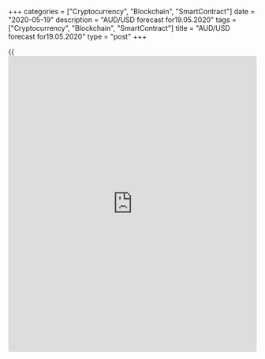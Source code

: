 +++
categories = ["Cryptocurrency", "Blockchain", "SmartContract"]
date = "2020-05-19"
description = "AUD/USD forecast for19.05.2020"
tags = ["Cryptocurrency", "Blockchain", "SmartContract"]
title = "AUD/USD forecast for19.05.2020"
type = "post"
+++

{{<iframe id="large-banner" src="https://www.bounty.group/#slide=7.0" width="100%" height="600" scrolling="no" style="border: 0px solid rgb(216, 221, 230); border-radius: 3px;">}}

May 19, 2020

May 19, 2020

Aussie is going to be the winnerDmitri Demidenko

## AUD/USD could break through the two-month highs

After it became clear that China would be the first to win the struggle
with the coronavirus, the Australian dollar has become my favorite. The
idea to buy the Aussie seemed strange amid the first recession in
Australia since the 1990s, the AUD/USD drop to the lowest low since
2002, and the QE launched by the RBA. However, as early as in [late
March][1], I saw that, if the global recession had resulted from the
pandemic, one should bet on the currencies of the countries that should
be the first to manage the pandemic. My basic strategy has been buying
the AUD from the zone of $0.59-$0.62 with the targets at [$0.675 and
$0.69][2], it perfectly worked out due to the excellent [LiteForex
trading conditions. ][3]

The [AUD/USD][4] has been up by 19% from the March lows, and the
Australian dollar is now seen as an example to follow by the currencies
of the countries hit by COVID-19. Due to China and the growth in
commodity prices, Australia’s GDP could recover quicker than the U.S.
and euro-area GDPs, which is an important reason to buy the Aussie
versus the greenback and the euro. Remember, Jerome Powell says that the
US economy will hardly recover until 2021; the ECB says the euro-area
GDP will reach the pre-crisis levels only in 2022. Against such a
background, it is natural that the speculators, who used to be bearish
on the Australian dollar, are now exiting shorts.

 **AUD speculative positions**

![LiteForex: AUD/USD forecast for19.05.2020][5]

 _Source: Bloomberg._

Canberra has done a lot to help Australia’s economy recover. The
$AU130-billion fiscal stimulus, taking into account the GDP pace, looks
one of the most aggressive among the G10 countries. Besides, the RBA,
unlike the Fed, didn’t have to boost the balance sheet. Following the
Bank of Japan, Australia’s central bank adopted the yield curve control
[policy](https://www.fintechee.com/policy/), setting the target for the yield on __ 3-year Australia
government bonds at 0.25%, which has proven its effectiveness. The
volume of bond purchases is contracting, the market has stabilized, and
they may not need to expand the monetary stimulus.

 **Dynamics of Australia’s bond yields and QE volumes**

![LiteForex: AUD/USD forecast for19.05.2020][6]

 _Source: Bloomberg_

Yes, bears could point to the drop in Australia’s employment by 594,300
in April and the RBA gloomy forecasts that suggest the GDP be down by
10% in the first quarter and by 6% in the entire year 2020, however, all
countries are suffering from a downturn now. I would be surprised if any
country reported positive statistics.

However, not everything is that bright. China supports the [AUD/USD][4]
rally, but it can also send the Aussie it down. A typical example is the
suspension of the Australian pork imports and the start of an anti-
dumping barley import audit by China, which could increase import
tariffs to 80%, as China’s retaliation to Australia for its support of
the USA in the investigation of the laboratory origins of COVID-19. This
idea hasn’t been further developed, so, I expect and improvement in the
China-Australia trade relations. Unless there is a new round of trade
wars, we can continue to buy the [AUD/USD][4] with the targets at [0.675
and 0.69.][2]

* * *

P.S. Did you like my article? Share it in social networks: it will be
the best “thank you" :)

Ask me questions and comment below. I’ll be glad to answer your
questions and give necessary explanations.

 **Useful links:**

  * I recommend trying to trade with a reliable broker [here][7]. The system allows you to trade by yourself or copy successful traders from all across the globe.
  * Use my promo-code BLOG for getting deposit bonus 50% on LiteForex platform. Just enter this code in the appropriate field while [depositing][8] your trading account.
  * Telegram channel with high-quality analytics, Forex reviews, training articles, and other useful things for traders <t.me/liteforex>

## Price chart of AUDUSD in real time mode

![Aussie is going to be the winner][9]

The content of this article reflects the author’s opinion and does not
necessarily reflect the official position of LiteForex. The material
published on this page is provided for informational purposes only and
should not be considered as the provision of investment advice for the
purposes of Directive 2004/39/EC.

Rate this article:

{{value}}

( {{count}} {{title}} )

   1. www.liteforex.com/blog/analysts-opinions/aussie-meets-qe/
   2. www.liteforex.com/blog/analysts-opinions/will-the-aussie-get-the-better-of-bears/
   3. my.liteforex.com/trading
   4. my.liteforex.com/trading/chart?symbol=AUDUSD&returnUrl=true
   5. cdn.liteforex.com/cache/uploads/blog_post/fundamental_analysis/aussie-dollar-cftc-19-05-20.jpg?w=30&s=0182b67f00c91bd614495907a540bb99
   6. cdn.liteforex.com/cache/uploads/blog_post/fundamental_analysis/rba-qe-19-05-20.jpg?w=30&s=5281d0be659ea1fe9b0f587990851161
   7. my.liteforex.com/?category=analysts-opinions&slug=aussie-is-going-to-be-the-winner&openPopup=%2Fregistration%2Fpopup&utm_source=blog&utm_medium=article&utm_campaign=bonus
   8. my.liteforex.com/deposit/?category=analysts-opinions&slug=aussie-is-going-to-be-the-winner&promo_code=BLOG&utm_source=blog&utm_medium=article&utm_campaign=bonus
   9. cdn.liteforex.com/cache/uploads/blog_post/fundamental_analysis/liteforex-blog-audusd-19-05-20.jpg?q=75&w=1000&s=086c9a3f052c6e4ddd8ee8714102ec60